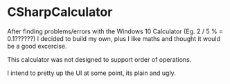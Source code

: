 # CSharpCalculator

After finding problems/errors with the Windows 10 Calculator (Eg. 2 / 5 % = 0.1??????) I decided to build my own, plus I like maths and thought it would be a good excercise.

This calculator was not designed to support order of operations.

I intend to pretty up the UI at some point, its plain and ugly.

